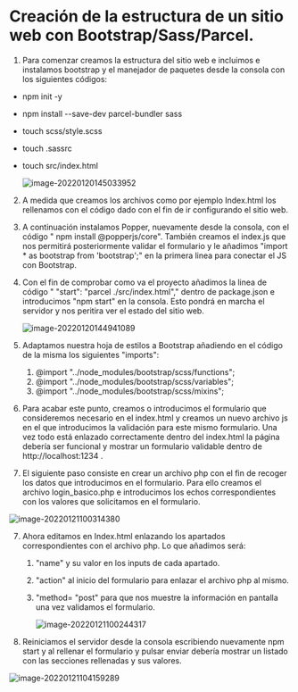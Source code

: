 # Creación de la estructura de un sitio web con Bootstrap/Sass/Parcel.

1. Para comenzar creamos la estructura del sitio web e incluimos e instalamos bootstrap y el manejador de paquetes desde la consola con los siguientes códigos:

- npm init -y

- npm install --save-dev parcel-bundler sass

-  touch scss/style.scss

-  touch .sassrc

- touch src/index.html

  ![image-20220120145033952](C:\Users\Usuario\AppData\Roaming\Typora\typora-user-images\image-20220120145033952.png)

2. A medida que creamos los archivos como por ejemplo Index.html los rellenamos con el código dado con el fin de ir configurando el sitio web.

3. A continuación instalamos Popper, nuevamente desde la consola, con el código " npm install @popperjs/core". También creamos el index.js que nos permitirá posteriormente validar el formulario y le añadimos "import * as bootstrap from 'bootstrap';" en la primera linea para conectar el JS con Bootstrap.

4. Con el fin de comprobar como va el proyecto añadimos la linea de código " "start": "parcel ./src/index.html"," dentro de package.json e introducimos "npm start" en la consola. Esto pondrá en marcha el servidor y nos peritira ver el estado del sitio web.

   ![image-20220120144941089](C:\Users\Usuario\AppData\Roaming\Typora\typora-user-images\image-20220120144941089.png)

5. Adaptamos nuestra hoja de estilos a Bootstrap añadiendo en el código de la misma los siguientes "imports":

   1. @import "../node_modules/bootstrap/scss/functions";
   2. @import "../node_modules/bootstrap/scss/variables";
   3. @import "../node_modules/bootstrap/scss/mixins";

6. Para acabar este punto, creamos o introducimos el formulario que consideremos necesario en el index.html y creamos un nuevo archivo js en el que introducimos la validación para este mismo formulario. Una vez todo está enlazado correctamente dentro del index.html la página debería ser funcional y mostrar un formulario validable dentro de http://localhost:1234 .

7. El siguiente paso consiste en crear un archivo php con el fin de recoger los datos que introducimos en el formulario. Para ello creamos el archivo login_basico.php e introducimos los echos correspondientes con los valores que solicitamos en el formulario.

![image-20220121100314380](C:\Users\Usuario\AppData\Roaming\Typora\typora-user-images\image-20220121100314380.png)

7. Ahora editamos en Index.html enlazando los apartados correspondientes con el archivo php. Lo que añadimos será:

   1. "name" y su valor en los inputs de cada apartado.

   2. "action" al inicio del formulario para enlazar el archivo php al mismo.

   3. "method= "post" para que nos muestre la información en pantalla una vez validamos el formulario. 

      ![image-20220121100244317](C:\Users\Usuario\AppData\Roaming\Typora\typora-user-images\image-20220121100244317.png)

8. Reiniciamos el servidor desde la consola escribiendo nuevamente npm start y al rellenar el formulario y pulsar enviar debería mostrar un listado con las secciones rellenadas y sus valores.

![image-20220121104159289](C:\Users\Usuario\AppData\Roaming\Typora\typora-user-images\image-20220121104159289.png)

